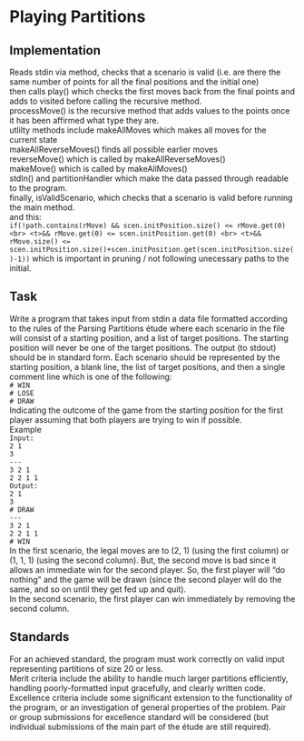 # Playing Partitions
## Implementation
Reads stdin via method, checks that a scenario is valid (i.e. are there the same number of points for all the final positions and the initial one)<br>
then calls play() which checks the first moves back from the final points and adds to visited before calling the recursive method.<br>
processMove() is the recursive method that adds values to the points once it has been affirmed what type they are.<br>
utlilty methods include makeAllMoves which makes all moves for the current state<br>
makeAllReverseMoves() finds all possible earlier moves<br>
reverseMove() which is called by makeAllReverseMoves()<br>
makeMove() which is called by makeAllMoves()<br>
stdIn() and partitionHandler which make the data passed through readable to the program.<br>
finally, isValidScenario, which checks that a scenario is valid before running the main method.<br>
and this:<br>```if(!path.contains(rMove) && scen.initPosition.size() <= rMove.get(0) <br>
            <t>&& rMove.get(0) <= scen.initPosition.get(0) <br>
            <t>&& rMove.size() <= scen.initPosition.size()+scen.initPosition.get(scen.initPosition.size()-1))```
which is important in pruning / not following unecessary paths to the initial.
## Task
Write a program that takes input from stdin a data file formatted according to the rules
of the Parsing Partitions étude where each scenario in the file will consist of a starting
position, and a list of target positions. The starting position will never be one of the
target positions. The output (to stdout) should be in standard form. Each scenario
should be represented by the starting position, a blank line, the list of target positions,
and then a single comment line which is one of the following:<br>
`# WIN`<br>
`# LOSE`<br>
`# DRAW`<br>
Indicating the outcome of the game from the starting position for the first player assuming that both players are trying to win if possible.<br>
Example<br>
`Input:`<br>
`2 1`<br>
`3`<br>
`---`<br>
`3 2 1`<br>
`2 2 1 1`<br>
`Output:`<br>
`2 1`<br>
`3`<br>
`# DRAW`<br>
`---`<br>
`3 2 1`<br>
`2 2 1 1`<br>
`# WIN`<br>
In the first scenario, the legal moves are to (2, 1) (using the first column) or (1, 1, 1)
(using the second column). But, the second move is bad since it allows an immediate
win for the second player. So, the first player will “do nothing” and the game will be
drawn (since the second player will do the same, and so on until they get fed up and
quit).<br>
In the second scenario, the first player can win immediately by removing the second
column.<br>
## Standards
For an achieved standard, the program must work correctly on valid input representing
partitions of size 20 or less.<br>
Merit criteria include the ability to handle much larger partitions efficiently, handling
poorly-formatted input gracefully, and clearly written code.<br>
Excellence criteria include some significant extension to the functionality of the program, or an investigation of general properties of the problem. Pair or group submissions for excellence standard will be considered (but individual submissions of the
main part of the étude are still required).<br>
